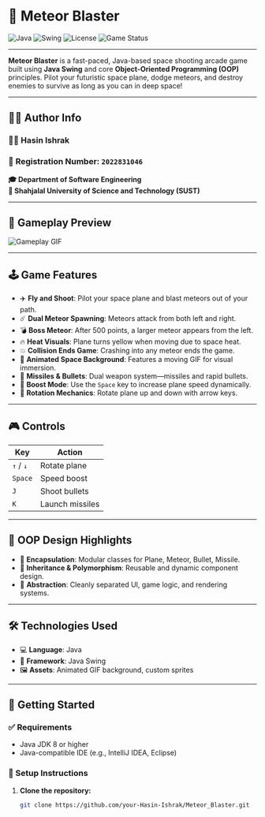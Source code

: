 # 🚀 Meteor Blaster

![Java](https://img.shields.io/badge/Made%20With-Java-orange?style=for-the-badge&logo=java)
![Swing](https://img.shields.io/badge/GUI-Java%20Swing-blue?style=for-the-badge)
![License](https://img.shields.io/badge/License-MIT-green?style=for-the-badge)
![Game Status](https://img.shields.io/badge/Status-Completed-brightgreen?style=for-the-badge)

---

**Meteor Blaster** is a fast-paced, Java-based space shooting arcade game built using **Java Swing** and core **Object-Oriented Programming (OOP)** principles. Pilot your futuristic space plane, dodge meteors, and destroy enemies to survive as long as you can in deep space!

---

## 👨‍🚀 Author Info

### 🧑‍💻 **Hasin Ishrak**
### 📘 **Registration Number:** `2022831046`  
**🎓 Department of Software Engineering**  
**🏫 Shahjalal University of Science and Technology (SUST)**

---

## 🎥 Gameplay Preview

![Gameplay GIF](https://github.com/user-attachments/assets/638f8807-9b88-4aa6-a808-0ae4aa624302)

---

## 🕹️ Game Features

- ✈️ **Fly and Shoot**: Pilot your space plane and blast meteors out of your path.
- ☄️ **Dual Meteor Spawning**: Meteors attack from both left and right.
- 💣 **Boss Meteor**: After 500 points, a larger meteor appears from the left.
- 🔥 **Heat Visuals**: Plane turns yellow when moving due to space heat.
- 💥 **Collision Ends Game**: Crashing into any meteor ends the game.
- 🌌 **Animated Space Background**: Features a moving GIF for visual immersion.
- 🧨 **Missiles & Bullets**: Dual weapon system—missiles and rapid bullets.
- 🚀 **Boost Mode**: Use the `Space` key to increase plane speed dynamically.
- 🔄 **Rotation Mechanics**: Rotate plane up and down with arrow keys.

---

## 🎮 Controls

| Key           | Action                        |
|---------------|-------------------------------|
| `↑` / `↓`     | Rotate plane                  |
| `Space`       | Speed boost                   |
| `J`           | Shoot bullets                 |
| `K`           | Launch missiles               |

---

## 🧠 OOP Design Highlights

- 🧱 **Encapsulation**: Modular classes for Plane, Meteor, Bullet, Missile.
- 🧬 **Inheritance & Polymorphism**: Reusable and dynamic component design.
- 🧊 **Abstraction**: Cleanly separated UI, game logic, and rendering systems.

---

## 🛠️ Technologies Used

- 💻 **Language**: Java
- 🧰 **Framework**: Java Swing
- 🖼️ **Assets**: Animated GIF background, custom sprites

---

## 🚀 Getting Started

### ✅ Requirements

- Java JDK 8 or higher
- Java-compatible IDE (e.g., IntelliJ IDEA, Eclipse)

### 🧪 Setup Instructions

1. **Clone the repository:**
   ```bash
   git clone https://github.com/your-Hasin-Ishrak/Meteor_Blaster.git
